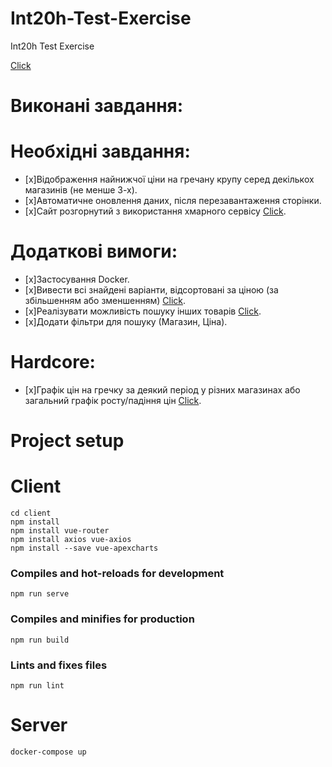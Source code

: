 # Int20h-Test-Exercise
Int20h Test Exercise

[Click](https://grechas.rocks/#/buckwheat)

# Виконані завдання:

# Необхідні завдання:
* [x]Відображення найнижчої ціни на гречану крупу серед декількох магазинів (не менше 3-х).
* [x]Автоматичне оновлення даних, після перезавантаження сторінки.
* [x]Сайт розгорнутий з використання хмарного сервісу [Click](https://grechas.rocks).

# Додаткові вимоги:
* [x]Застосування Docker.
* [x]Вивести всі знайдені варіанти, відсортовані за ціною (за збільшенням або
зменшенням) [Click](https://grechas.rocks/#/buckwheat).
* [x]Реалізувати можливість пошуку інших товарів [Click](https://grechas.rocks).
* [x]Додати фільтри для пошуку (Магазин, Ціна).

# Hardcore:
* [x]Графік цін на гречку за деякий період у різних магазинах або загальний
графік росту/падіння цін [Click](http://64.225.99.61:8080/#/chart).


# Project setup
# Client
```
cd client
npm install
npm install vue-router
npm install axios vue-axios
npm install --save vue-apexcharts
```

### Compiles and hot-reloads for development
```
npm run serve
```

### Compiles and minifies for production
```
npm run build
```

### Lints and fixes files
```
npm run lint
```

# Server
```
docker-compose up
```
